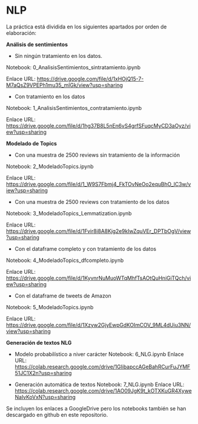 # NLP

La práctica está dividida en los siguientes apartados por orden de elaboración:

**Análisis de sentimientos** 


- Sin ningún tratamiento en los datos.

Notebook: 0_AnalisisSentimientos_sintratamiento.ipynb

Enlace URL: https://drive.google.com/file/d/1xHOjQ15-7-M7aQsZ9VPEPh1mu35_mIGk/view?usp=sharing

- Con tratamiento en los datos

Notebook: 1_AnalisisSentimientos_contratamiento.ipynb

Enlace URL: https://drive.google.com/file/d/1hg37B8L5nEn6vS4grfSFuqcMyCD3aOyz/view?usp=sharing

**Modelado de Topics**


- Con una muestra de 2500 reviews sin tratamiento de la información

Notebook: 2_ModeladoTopics.ipynb

Enlace URL: https://drive.google.com/file/d/1_W9S7Fbmj4_FkTOvNeOo2equBhO_lC3w/view?usp=sharing

- Con una muestra de 2500 reviews con tratamiento de los datos

Notebook: 3_ModeladoTopics_Lemmatization.ipynb

Enlace URL: https://drive.google.com/file/d/1Fvir8i8A8Kjg2e9kIwZquVEr_DPTbOgV/view?usp=sharing

- Con el dataframe completo y con tratamiento de los datos

Notebook: 4_ModeladoTopics_dfcompleto.ipynb

Enlace URL: https://drive.google.com/file/d/1KyvnrNuMuoWTqMhfTsAOtQuHniGiTQch/view?usp=sharing

- Con el dataframe de tweets de Amazon

Notebook: 5_ModeladoTopics.ipynb

Enlace URL: https://drive.google.com/file/d/1Xzyw2GjyEwpGdKOImCOV_9ML4dUiu3NN/view?usp=sharing

**Generación de textos NLG**


- Modelo probabilístico a niver carácter
Notebook: 6_NLG.ipynb
Enlace  URL: https://colab.research.google.com/drive/1GIibapccAGeBahRCurFuJYMF51JC1X2n?usp=sharing

- Generación automática de textos
Notebook: 7_NLG.ipynb
Enlace  URL: https://colab.research.google.com/drive/1AO09JgK9t_kOTXKuGR4XyweNaIvKoVxN?usp=sharing

Se incluyen los enlaces a GoogleDrive pero los notebooks también se han descargado en github en este repositorio.
